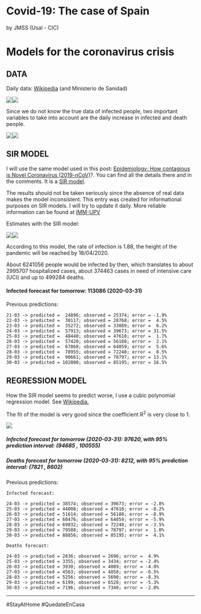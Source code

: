 Covid-19: The case of Spain
================
by JMSS (Usal - CIC)

# Models for the coronavirus crisis

## DATA

Daily data:
[Wikipedia](https://es.wikipedia.org/wiki/Pandemia_de_enfermedad_por_coronavirus_de_2020_en_España) (and Ministerio de Sanidad)

![](README_files/figure-gfm/data%20plots-1.png)<!-- -->![](README_files/figure-gfm/data%20plots-2.png)<!-- -->

Since we do not know the true data of infected people, two important
variables to take into account are the daily increase in infected and
death people.

![](README_files/figure-gfm/increase%20plot-1.png)<!-- -->![](README_files/figure-gfm/increase%20plot-2.png)<!-- -->

## SIR MODEL

I will use the same model used in this post: [Epidemiology: How
contagious is Novel Coronavirus
(2019-nCoV)](http://blog.ephorie.de/epidemiology-how-contagious-is-novel-coronavirus-2019-ncov)?.
You can find all the details there and in the comments. It is a [SIR
model](https://es.wikipedia.org/wiki/Modelo_SIR).

The results should not be taken seriously since the absence of real data
makes the model inconsistent. This entry was created for informational
purposes on SIR models. I will try to update it daily. More reliable
information can be found at [IMM-UPV](https://www.imm.upv.es/covid-19/)

Estimates with the SIR model:

![](README_files/figure-gfm/SIR%20plots-1.png)<!-- -->![](README_files/figure-gfm/SIR%20plots-2.png)<!-- -->

According to this model, the rate of infection is 1.88, the height of
the pandemic will be reached by 18/04/2020.

About 6241056 people would be infected by then, which translates to
about 2995707 hospitalized cases, about 374463 cases in need of
intensive care (UCI) and up to 499284 deaths.

#### Infected forecast for tomorrow: 113086 (2020-03-31)

Previous predictions:

    21-03 -> predicted =  24896; observed = 25374; error = -1.9%
    22-03 -> predicted =  30117; observed = 28768; error =  4.5%
    23-03 -> predicted =  35272; observed = 33089; error =  6.2%
    24-03 -> predicted =  57913; observed = 39673; error = 31.5%
    25-03 -> predicted =  48440; observed = 47610; error =  1.7%
    26-03 -> predicted =  57420; observed = 56188; error =  2.1%
    27-03 -> predicted =  67868; observed = 64059; error =  5.6%
    28-03 -> predicted =  78955; observed = 72248; error =  8.5%
    29-03 -> predicted =  90661; observed = 78797; error = 13.1%
    30-03 -> predicted = 102000; observed = 85195; error = 16.5%

## REGRESSION MODEL

How the SIR model seems to predict worse, I use a cubic polynomial
regression model. See
[Wikipedia.](https://en.wikipedia.org/wiki/Regression_analysis)

The fit of the model is very good since the coefficient R<sup>2</sup> is
very close to 1.

![](README_files/figure-gfm/regresion-1.png)<!-- -->

##### Infected forecast for tomorrow (2020-03-31): 97620, with 95% prediction interval: (94685 , 100555)

##### Deaths forecast for tomorrow (2020-03-31): 8212, with 95% prediction interval: (7821 , 8602)

Previous predictions:

    Infected forecast:

    24-03 -> predicted = 38574; observed = 39673; error = -2.8%
    25-03 -> predicted = 44008; observed = 47610; error = -8.2%
    26-03 -> predicted = 51614; observed = 56188; error = -8.9%
    27-03 -> predicted = 60476; observed = 64059; error = -5.9%
    28-03 -> predicted = 69832; observed = 72248; error = -3.5%
    29-03 -> predicted = 79588; observed = 78797; error =  1.0%
    30-03 -> predicted = 88856; observed = 85195; error =  4.1%

    Deaths forecast:

    24-03 -> predicted = 2836; observed = 2696; error =  4.9%
    25-03 -> predicted = 3355; observed = 3434; error = -2.4%
    26-03 -> predicted = 3930; observed = 4089; error = -4.0%
    27-03 -> predicted = 4563; observed = 4858; error = -6.5%
    28-03 -> predicted = 5256; observed = 5690; error = -8.3%
    29-03 -> predicted = 6199; observed = 6528; error = -5.3%
    30-03 -> predicted = 7196; observed = 7340; error = -2.0%

-----

\#StayAtHome \#QuedateEnCasa
